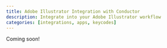 ```yaml
---
title: Adobe Illustrator Integration with Conductor
description: Integrate into your Adobe Illustrator workflow
categories: [integrations, apps, keycodes]
---
```


Coming soon!